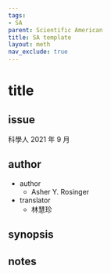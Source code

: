 ```yaml
---
tags: 
- SA
parent: Scientific American
title: SA template
layout: meth
nav_exclude: true
---
```

# title

## issue
科學人 2021 年 9 月

## author
- author
	- Asher Y. Rosinger
- translator
	- 林慧珍

## synopsis

## notes